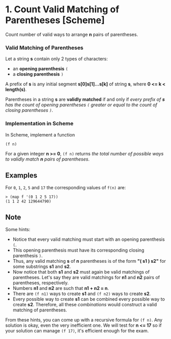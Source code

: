 # 1. Count Valid Matching of Parentheses [Scheme]

Count number of valid ways to arrange **n** pairs of parentheses.

### Valid Matching of Parentheses

Let a string **s** contain only 2 types of characters:
* an **opening parenthesis** `(`
* a **closing parenthesis** `)`

A prefix of **s** is any initial segment **s[0]s[1]...s[k]** of string **s**, where **0 <= k < length(s)**.

Parentheses in a string **s** are **validly matched** if and only if
*every prefix of **s** has the count of opening parentheses `(` greater or equal to the count of closing parentheses `)`*.

### Implementation in Scheme

In Scheme, implement a function
```scheme
(f n)
``` 
For a given integer **n >= 0**, `(f n)` returns *the total number of possible ways to validly match **n** pairs of parentheses*.

## Examples
For `0`, `1`, `2`, `5` and `17` the corresponding values of `f(n)` are:
```
> (map f '(0 1 2 5 17))
(1 1 2 42 129644790)
```

## Note

Some hints:
* Notice that every valid matching must start with an opening parenthesis `(`.
* This opening parenthesis must have its corresponding closing parenthesis `)`.
* Thus, any valid matching **s** of **n** parentheses is of the form **"( s1 ) s2"** for some substrings **s1** and **s2**.
* Now notice that both **s1** and **s2** must again be valid matchings of parentheses.
Let's say they are valid matchings for **n1** and **n2** pairs of parentheses, respectively.
* Numbers **n1** and **n2** are such that **n1 + n2 = n**.
* There are `(f n1)` ways to create **s1** and `(f n2)` ways to create **s2**.
* Every possible way to create **s1**  can be combined every possible way to create **s2**.
Therefore, all these *combinations* would construct a valid matching of parentheses.

From these hints, you can come up with a recursive formula for `(f n)`.
Any solution is okay, even the very inefficient one.
We will test for **n <= 17** so if your solution can manage `(f 17)`, it's efficient enough for the exam.
